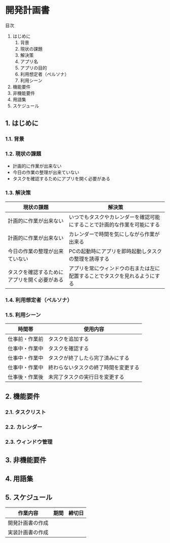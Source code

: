# 開発計画書

目次
1. はじめに
    1. 背景
    2. 現状の課題
    3. 解決策
    4. アプリ名
    5. アプリの目的
    6. 利用想定者（ペルソナ）
    7. 利用シーン
2. 機能要件
3. 非機能要件
4. 用語集
5. スケジュール

## 1. はじめに

### 1.1. 背景

### 1.2. 現状の課題

- 計画的に作業が出来ない
- 今日の作業の整理が出来ていない
- タスクを確認するためにアプリを開く必要がある

### 1.3. 解決策

| 現状の課題                                   | 解決策                                                                     |
| -------------------------------------------- | -------------------------------------------------------------------------- |
| 計画的に作業が出来ない                       | いつでもタスクやカレンダーを確認可能にすることで計画的な作業を可能にする   |
| 計画的に作業が出来ない                       | カレンダーで時間を気にしながら作業が出来る                                 |
| 今日の作業の整理が出来ていない               | PCの起動時にアプリを即時起動しタスクの整理を誘導する                       |
| タスクを確認するためにアプリを開く必要がある | アプリを常にウィンドウの右または左に配置することでタスクを見れるようにする |

### 1.4. 利用想定者（ペルソナ）

### 1.5. 利用シーン

| 時間帯         | 使用内容                             |
| -------------- | ------------------------------------ |
| 仕事前・作業前 | タスクを追加する                     |
| 仕事中・作業中 | タスクを確認する                     |
| 仕事中・作業中 | タスクが終了したら完了済みにする     |
| 仕事中・作業中 | 終わらないタスクの終了時間を変更する |
| 仕事後・作業後 | 未完了タスクの実行日を変更する       |

## 2. 機能要件

### 2.1. タスクリスト

### 2.2. カレンダー

### 2.3. ウィンドウ管理

## 3. 非機能要件

## 4. 用語集

## 5. スケジュール

| 作業内容         | 期間 | 締切日 |
| ---------------- | ---- | ------ |
| 開発計画書の作成 |      |        |
| 実装計画書の作成 |      |        |